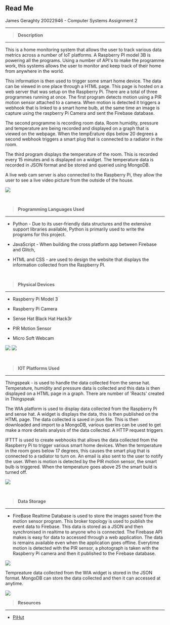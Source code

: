 ## Read Me
James Geraghty 20022946 - Computer Systems Assignment 2

---

> **Description**
---
This is a home monitoring system that allows the user to track various data metrics across a number of IoT platforms. A Raspberry PI model 3B is powering all the programs. Using a number of API's to make the programme work, this systems allows the user to monitor and keep track of their home from anywhere in the world.

This information is then used to trigger some smart home device.  The data can be viewed in one place through a HTML page. This page is hosted on a web server that was setup on the Raspberry Pi.  There are a total of three programmes running at once. The first program detects motion using a PIR motion sensor attached to a camera. When motion is detected it triggers a webhook that is linked to a smart home bulb, at the same time an image is capture using the raspberry Pi Camera and sent the Firebase database.

The second programme is recording room data. Room humidity, pressure and temperature  are being recorded and displayed on a graph that is viewed on the webpage. When the tempErature dips below 20 degrees a second webhook triggers a smart plug that is connected to a radiator in the room. 

The third program displays the temperature of the room. This is recorded every 15 minutes and is displayed on a widget. The temperature data is recorded in JSON format and be stored and queried using MongoDB.

A live web cam server is also connected to the Raspberry Pi, they allow the user to see a live video picture from the outside of the house. 

![](images/collage.jpg)

<p>&nbsp;</p>


>**Programming Languages Used**
---
- Python - Due to its user-friendly data structures and the extensive support libraries available, Python is primarily used to write the programs for this project. 

- JavaScript - When building the cross platform app between Firebase and Glitch, 

- HTML and CSS - are used to design the website that displays the information collected from the Raspberry PI.

<p>&nbsp;</p>


>**Physical Devices**
---
- Raspberry Pi Model 3

- Raspberry Pi Camera

- Sense Hat Black Hat Hack3r

- PIR Motion Sensor

- Micro Soft Webcam

![](images/rpi1.jpg)  ![](images/rpi2.jpg)

<p>&nbsp;</p>

> **IOT Platforms Used**
---
Thingspeak -  is used to handle the data collected from the sense hat. Temperature, humidity and pressure data is collected and this data is then displayed on a HTML page in a graph. There are  number of 'Reacts' created in Thingspeak

The WIA platform is used to display data collected from the Raspberry Pi and sense hat. A widget is displays the data, this is then published on the HTML page. The data collected is saved in json file. This is then downloaded and import to a MongoDB, various queries can be used to get make a more details analysis of the  data collected. A HTTP request triggers 

IFTTT is used to create webhooks that allows the data collected from the Raspberry Pi to trigger various smart home devices. When the temperature in the room goes below 17 degrees, this causes the smart plug that is connected to a radiator to turn on. An email is also sent to the user to notify the user. 
When is motion is detected by the PIR motion sensor, the smart bulb is triggered. When the temperature goes above 25 the smart buld is turned off. 


![](images/applets.png)

<p>&nbsp;</p>


>**Data Storage**
---
- FireBase Realtime Database is used to store the images saved from the motion sensor program. This broker topology is used to publish the event data to Firebase. This data is stored as a JSON and then synchronised in realtime to anyone who is connected. The Firebase API makes is easy for data to accessed through a web application. The data is remains available even when the application goes offline. Everytime motion is detected with the PIR sensor, a photograph is taken with the Raspberry Pi camera and then it published to the Firebase database. 


![](images/firebase.png)


Tempreature data collected from the WIA widget is stored in the JSON format. MongoDB can store the data collected and then it can accessed at anytime. 

![](images/mongoDB.jpg)

> **Resources**
---
* [PiHut](https://thepihut.com/blogs/raspberry-pi-tutorials/using-ifttt-with-the-raspberry-pi)

